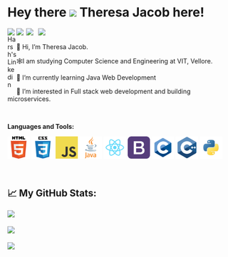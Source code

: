 # Hey there <img src="https://media.giphy.com/media/hvRJCLFzcasrR4ia7z/giphy.gif" width="25px"> Theresa Jacob here! 
<a href="https://www.linkedin.com/in/theresa-jacob/">
  <img align="left" alt="Harsh's Linkedin" width="20px" src="https://cdn.pixabay.com/photo/2016/11/18/11/16/social-1834011_1280.png" />
</a>
<a href="https://www.instagram.com/_theresa_tj/">
  <img align="left"  width="22px" src="http://assets.stickpng.com/images/580b57fcd9996e24bc43c521.png" />
  
  <a href="mailto:jacobtheresa01@gmail.com">
  <img align="left"  width="27px" src="https://www.freepnglogos.com/uploads/logo-gmail-png/logo-gmail-png-contact-machine-learning-phd-student-reasoning-and-25.png" />
  

</a>



![](https://visitor-badge.glitch.me/badge?page_id=Theresa-dot.Theresa-dot)

👋 Hi, I’m Theresa Jacob.

🕸I am studying Computer Science and Engineering at VIT, Vellore.

🌱 I’m currently learning Java Web Development

👀 I’m interested in Full stack web development and building microservices.


 <br>


**Languages and Tools:**  

<code><img height="50" src="https://raw.githubusercontent.com/github/explore/80688e429a7d4ef2fca1e82350fe8e3517d3494d/topics/html/html.png"></code>
<code><img height="50" src="https://raw.githubusercontent.com/github/explore/80688e429a7d4ef2fca1e82350fe8e3517d3494d/topics/css/css.png"></code>
<code><img height="50" src="https://raw.githubusercontent.com/github/explore/80688e429a7d4ef2fca1e82350fe8e3517d3494d/topics/javascript/javascript.png"></code>
<code><img height="50" src="https://raw.githubusercontent.com/github/explore/80688e429a7d4ef2fca1e82350fe8e3517d3494d/topics/java/java.png"></code>
<code><img height="50" src="https://raw.githubusercontent.com/github/explore/80688e429a7d4ef2fca1e82350fe8e3517d3494d/topics/react/react.png"></code>
<code><img height="50" src="https://raw.githubusercontent.com/github/explore/80688e429a7d4ef2fca1e82350fe8e3517d3494d/topics/bootstrap/bootstrap.png"></code>
<code><img height="50" src="https://raw.githubusercontent.com/github/explore/80688e429a7d4ef2fca1e82350fe8e3517d3494d/topics/c/c.png"></code>
<code><img height="50" src="https://raw.githubusercontent.com/github/explore/80688e429a7d4ef2fca1e82350fe8e3517d3494d/topics/cpp/cpp.png"></code>
<code><img height="50" src="https://raw.githubusercontent.com/github/explore/80688e429a7d4ef2fca1e82350fe8e3517d3494d/topics/python/python.png"></code>



<br>

 
## 📈 My GitHub Stats:

![](https://github-readme-stats.vercel.app/api?username=Theresa-dot&theme=onedark&hide_border=false&include_all_commits=false&count_private=false)<br/><br/>
![](https://github-readme-streak-stats.herokuapp.com/?user=Theresa-dot&theme=onedark&hide_border=false) <br/><br/>
![](https://github-readme-stats.vercel.app/api/top-langs/?username=Theresa-dot&theme=onedark&hide_border=false&include_all_commits=false&count_private=false&layout=compact)
